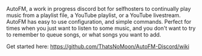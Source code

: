 AutoFM, a work in progress discord bot for selfhosters to continually play music from a playlist file, a YouTube playlist, or a YouTube livestream.
AutoFM has easy to use configuration, and simple commands. Perfect for times when you just want to listen to some music, and you don't want to try to remember to queue songs, or what songs you want to add.

Get started here: https://github.com/ThatsNoMoon/AutoFM-Discord/wiki

